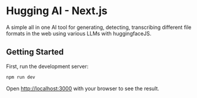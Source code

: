 # Hugging AI - Next.js

A simple all in one AI tool for generating, detecting, transcribing different file formats in the web using various LLMs with huggingfaceJS.

## Getting Started

First, run the development server:

```bash
npm run dev
```

Open [http://localhost:3000](http://localhost:3000) with your browser to see the result.
